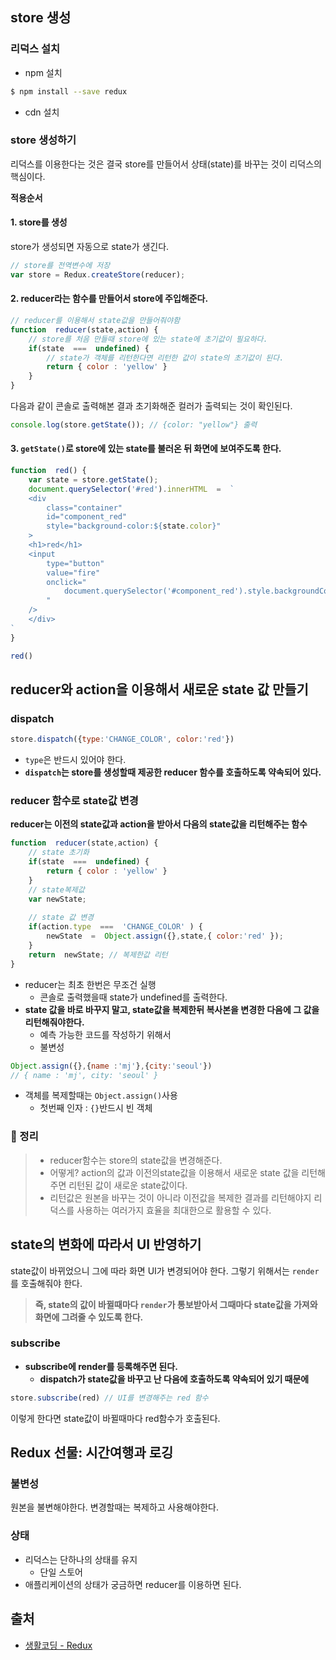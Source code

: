 ## store 생성
### 리덕스 설치
- npm 설치
```bash
$ npm install --save redux
```
- cdn 설치

### store 생성하기
리덕스를 이용한다는 것은 결국 store를 만들어서 상태(state)를 바꾸는 것이 리덕스의 핵심이다.

**적용순서**
#### 1. store를 생성
store가 생성되면 자동으로 state가 생긴다.

```js
// store를 전역변수에 저장
var store = Redux.createStore(reducer);
```

#### 2. reducer라는 함수를 만들어서 store에 주입해준다.
```js
// reducer를 이용해서 state값을 만들어줘야함
function  reducer(state,action) {
	// store를 처음 만들때 store에 있는 state에 초기값이 필요하다.
	if(state  ===  undefined) {
		// state가 객체를 리턴한다면 리턴한 값이 state의 초기값이 된다.
		return { color : 'yellow' }
	}
}
```

다음과 같이 콘솔로 출력해본 결과 초기화해준 컬러가 출력되는 것이 확인된다.
```js
console.log(store.getState()); // {color: "yellow"} 출력
```

#### 3. `getState()`로 store에 있는 state를 불러온 뒤 화면에 보여주도록 한다.
```js
function  red() {
	var state = store.getState();
	document.querySelector('#red').innerHTML  =  `
	<div 
		class="container" 
		id="component_red" 
		style="background-color:${state.color}"
	>
	<h1>red</h1>
	<input
		type="button"
		value="fire"
		onclick="
			document.querySelector('#component_red').style.backgroundColor='red';
		"
	/>
	</div>
`
}

red()
```

## reducer와 action을 이용해서 새로운 state 값 만들기
### dispatch
```js
store.dispatch({type:'CHANGE_COLOR', color:'red'})
```
- `type`은 반드시 있어야 한다.
- **`dispatch`는 store를 생성할때 제공한 reducer 함수를 호출하도록 약속되어 있다.**

### reducer 함수로 state값 변경
**reducer는 이전의 state값과 action을 받아서 다음의 state값을 리턴해주는 함수**

```js
function  reducer(state,action) {
	// state 초기화 
	if(state  ===  undefined) {
		return { color : 'yellow' }
	}
	// state복제값
	var newState;
	
	// state 값 변경
	if(action.type  ===  'CHANGE_COLOR' ) {
		newState  =  Object.assign({},state,{ color:'red' });
	}
	return  newState; // 복제한값 리턴
}
```

- reducer는 최초 한번은 무조건 실행
	- 콘솔로 출력했을때 state가 undefined를 출력한다.
- **state 값을 바로 바꾸지 말고, state값을 복제한뒤 복사본을 변경한 다음에 그 값을 리턴해줘야한다.**
	- 예측 가능한 코드를 작성하기 위해서
	- 불변성
```js
Object.assign({},{name :'mj'},{city:'seoul'})
// { name : 'mj', city: 'seoul' }
```

- 객체를 복제할때는 `Object.assign()`사용 
	- 첫번째 인자 : `{}`반드시 빈 객체

### 📃 정리
> - reducer함수는 store의 state값을 변경해준다. 
> - 어떻게? action의 값과 이전의state값을 이용해서 새로운 state 값을 리턴해주면 리턴된 값이 새로운 state값이다. 
> - 리턴값은 원본을 바꾸는 것이 아니라 이전값을 복제한 결과를 리턴해야지 리덕스를 사용하는 여러가지 효율을 최대한으로 활용할 수 있다.


## state의 변화에 따라서 UI 반영하기
state값이 바뀌었으니 그에 따라 화면 UI가 변경되어야 한다. 그렇기 위해서는 `render`를 호출해줘야 한다. 

> **즉, state의 값이 바뀔때마다 `render`가 통보받아서 그때마다 state값을 가져와 화면에 그려줄 수 있도록 한다.**

### subscribe
- **subscribe에 render를 등록해주면 된다.**
	- **dispatch가 state값을 바꾸고 난 다음에 호출하도록 약속되어 있기 때문에**

```js
store.subscribe(red) // UI를 변경해주는 red 함수
```

이렇게 한다면 state값이 바뀔때마다 red함수가 호출된다.


## Redux 선물: 시간여행과 로깅
### 불변성
원본을 불변해야한다. 변경할때는 복제하고 사용해야한다.

### 상태
- 리덕스는 단하나의 상태를 유지
	-  단일 스토어
- 애플리케이션의 상태가 궁금하면 reducer를 이용하면 된다.

## 출처
- [생활코딩 - Redux](https://inf.run/z6Uh)
